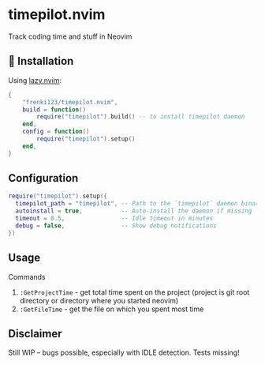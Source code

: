 # timepilot.nvim

Track coding time and stuff in Neovim

## 🚀 Installation

Using [lazy.nvim](https://github.com/folke/lazy.nvim):

```lua
{
	"frenki123/timepilot.nvim",
    build = function()
        require("timepilot").build() -- to install timepilot daemon
    end,
	config = function()
		require("timepilot").setup()
	end,
}
```

## Configuration
```lua
require("timepilot").setup({
  timepilot_path = "timepilot", -- Path to the `timepilot` daemon binary
  autoinstall = true,           -- Auto-install the daemon if missing
  timeout = 0.5,                -- Idle timeout in minutes
  debug = false,                -- Show debug notifications
})
```

## Usage
Commands 
1. `:GetProjectTime` - get total time spent on the project (project is git root directory or directory where you started neovim)
2. `:GetFileTime` - get the file on which you spent most time

## Disclaimer

Still WIP – bugs possible, especially with IDLE detection. Tests missing!
